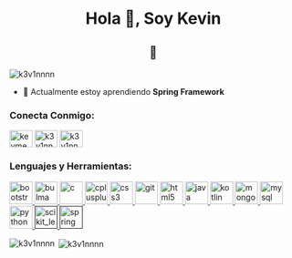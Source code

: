 <h1 align="center">Hola 👋, Soy Kevin</h1>
<h2 align="center"> 🐺 </h2>

<p align="left"> <img src="https://komarev.com/ghpvc/?username=k3v1nnnn" alt="k3v1nnnn" /> </p>

- 🌱 Actualmente estoy aprendiendo **Spring Framework**

<p align="left">
<h3 align="left">Conecta Conmigo:</h3>
<a href="https://linkedin.com/in/kevmendozac" target="blank"><img align="center" src="https://cdn.jsdelivr.net/npm/simple-icons@3.0.1/icons/linkedin.svg" alt="kevmendozac" height="30" width="40" /></a>
<a href="https://kaggle.com/k3v1nnnn" target="blank"><img align="center" src="https://cdn.jsdelivr.net/npm/simple-icons@3.0.1/icons/kaggle.svg" alt="k3v1nnnn" height="30" width="40" /></a>
<a href="https://www.hackerrank.com/k3v1nnnn" target="blank"><img align="center" src="https://cdn.jsdelivr.net/npm/simple-icons@3.0.1/icons/hackerrank.svg" alt="k3v1nnnn" height="30" width="40" /></a>
</p>

<h3 align="left">Lenguajes y Herramientas:</h3>
<p align="left"> <a href="https://getbootstrap.com" target="_blank"> <img src="https://devicons.github.io/devicon/devicon.git/icons/bootstrap/bootstrap-plain.svg" alt="bootstrap" width="40" height="40"/> </a> <a href="https://bulma.io/" target="_blank"> <img src="https://raw.githubusercontent.com/gilbarbara/logos/804dc257b59e144eaca5bc6ffd16949752c6f789/logos/bulma.svg" alt="bulma" width="40" height="40"/> </a> <a href="https://www.cprogramming.com/" target="_blank"> <img src="https://devicons.github.io/devicon/devicon.git/icons/c/c-original.svg" alt="c" width="40" height="40"/> </a> <a href="https://www.w3schools.com/cpp/" target="_blank"> <img src="https://devicons.github.io/devicon/devicon.git/icons/cplusplus/cplusplus-original.svg" alt="cplusplus" width="40" height="40"/> </a> <a href="https://www.w3schools.com/css/" target="_blank"> <img src="https://devicons.github.io/devicon/devicon.git/icons/css3/css3-original-wordmark.svg" alt="css3" width="40" height="40"/> </a> <a href="https://git-scm.com/" target="_blank"> <img src="https://www.vectorlogo.zone/logos/git-scm/git-scm-icon.svg" alt="git" width="40" height="40"/> </a> <a href="https://www.w3.org/html/" target="_blank"> <img src="https://devicons.github.io/devicon/devicon.git/icons/html5/html5-original-wordmark.svg" alt="html5" width="40" height="40"/> </a> <a href="https://www.java.com" target="_blank"> <img src="https://devicons.github.io/devicon/devicon.git/icons/java/java-original-wordmark.svg" alt="java" width="40" height="40"/> </a> <a href="https://kotlinlang.org" target="_blank"> <img src="https://www.vectorlogo.zone/logos/kotlinlang/kotlinlang-icon.svg" alt="kotlin" width="40" height="40"/> </a> <a href="https://www.mongodb.com/" target="_blank"> <img src="https://devicons.github.io/devicon/devicon.git/icons/mongodb/mongodb-original-wordmark.svg" alt="mongodb" width="40" height="40"/> </a> <a href="https://www.mysql.com/" target="_blank"> <img src="https://devicons.github.io/devicon/devicon.git/icons/mysql/mysql-original-wordmark.svg" alt="mysql" width="40" height="40"/> </a> <a href="https://www.python.org" target="_blank"> <img src="https://devicons.github.io/devicon/devicon.git/icons/python/python-original.svg" alt="python" width="40" height="40"/> </a> <a href="" target="_blank"> <img src="https://upload.wikimedia.org/wikipedia/commons/0/05/Scikit_learn_logo_small.svg" alt="scikit_learn" width="40" height="40"/> </a> <a href="" target="_blank"> <img src="https://www.vectorlogo.zone/logos/springio/springio-icon.svg" alt="spring" width="40" height="40"/> </a> </p>

<p><img align="left" src="https://github-readme-stats.vercel.app/api/top-langs/?username=k3v1nnnn&layout=compact" alt="k3v1nnnn" /></p>

<p>&nbsp;<img align="center" src="https://github-readme-stats.vercel.app/api?username=k3v1nnnn&show_icons=true" alt="k3v1nnnn" /></p>


